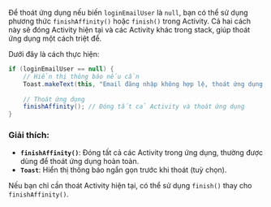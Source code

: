 Để thoát ứng dụng nếu biến `loginEmailUser` là `null`, bạn có thể sử dụng phương thức `finishAffinity()` hoặc `finish()` trong Activity. Cả hai cách này sẽ đóng Activity hiện tại và các Activity khác trong stack, giúp thoát ứng dụng một cách triệt để. 

Dưới đây là cách thực hiện:

```java
if (loginEmailUser == null) {
    // Hiển thị thông báo nếu cần
    Toast.makeText(this, "Email đăng nhập không hợp lệ, thoát ứng dụng.", Toast.LENGTH_SHORT).show();
    
    // Thoát ứng dụng
    finishAffinity(); // Đóng tất cả Activity và thoát ứng dụng
}
```

### Giải thích:
- **`finishAffinity()`**: Đóng tất cả các Activity trong ứng dụng, thường được dùng để thoát ứng dụng hoàn toàn.
- **`Toast`**: Hiển thị thông báo ngắn gọn trước khi thoát (tuỳ chọn).

Nếu bạn chỉ cần thoát Activity hiện tại, có thể sử dụng `finish()` thay cho `finishAffinity()`.

